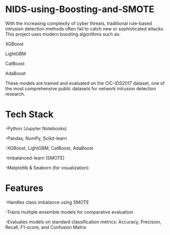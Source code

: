 # NIDS-using-Boosting-and-SMOTE
With the increasing complexity of cyber threats, traditional rule-based intrusion detection methods often fail to catch new or sophisticated attacks. This project uses modern boosting algorithms such as:

XGBoost

LightGBM

CatBoost

AdaBoost

These models are trained and evaluated on the CIC-IDS2017 dataset, one of the most comprehensive public datasets for network intrusion detection research.

# Tech Stack
-Python (Jupyter Notebooks)

-Pandas, NumPy, Scikit-learn

-XGBoost, LightGBM, CatBoost, AdaBoost

-Imbalanced-learn (SMOTE)

-Matplotlib & Seaborn (for visualization)

# Features
-Handles class imbalance using SMOTE

-Trains multiple ensemble models for comparative evaluation

-Evaluates models on standard classification metrics: Accuracy, Precision, Recall, F1-score, and Confusion Matrix

